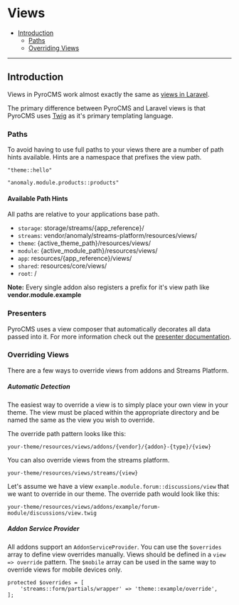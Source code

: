 # Views

- [Introduction](#introduction)
    - [Paths](#paths)
    - [Overriding Views](#overriding)

<hr>

<a name="introduction"></a>
## Introduction

Views in PyroCMS work almost exactly the same as [views in Laravel](https://laravel.com/docs/5.1/views).

The primary difference between PyroCMS and Laravel views is that PyroCMS uses [Twig](http://twig.sensiolabs.org) as it's primary templating language.

<a name="paths"></a>
### Paths

To avoid having to use full paths to your views there are a number of path hints available. Hints are a namespace that prefixes the view path.

	"theme::hello"

	"anomaly.module.products::products"

#### Available Path Hints

All paths are relative to your applications base path.

- `storage`: storage/streams/{app_reference}/
- `streams`: vendor/anomaly/streams-platform/resources/views/
- `theme`: {active\_theme\_path}/resources/views/
- `module`: {active\_module\_path}/resources/views/
- `app`: resources/{app_reference}/views/
- `shared`: resources/core/views/
- `root`: /

<div class="alert alert-info">
<strong>Note:</strong> Every single addon also registers a prefix for it's view path like <strong>vendor.module.example</strong>
</div>

<a name="presenters"></a>
### Presenters

PyroCMS uses a view composer that automatically decorates all data passed into it. For more information check out the [presenter documentation](presenters).

<a name="overriding"></a>
### Overriding Views

There are a few ways to override views from addons and Streams Platform.

##### Automatic Detection

The easiest way to override a view is to simply place your own view in your theme. The view must be placed within the appropriate directory and be named the same as the view you wish to override.

The override path pattern looks like this:
 
    your-theme/resources/views/addons/{vendor}/{addon}-{type}/{view}

You can also override views from the streams platform.

    your-theme/resources/views/streams/{view}

Let's assume we have a view `example.module.forum::discussions/view` that we want to override in our theme. The override path would look like this:

    your-theme/resources/views/addons/example/forum-module/discussions/view.twig

##### Addon Service Provider

All addons support an `AddonServiceProvider`. You can use the `$overrides` array to define view overrides manually. Views should be defined in a `view => override` pattern. The `$mobile` array can be used in the same way to override views for mobile devices only.

    protected $overrides = [
        'streams::form/partials/wrapper' => 'theme::example/override',
    ];
